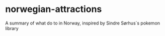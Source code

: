 # norwegian-attractions
A summary of what do to in Norway, inspired by Sindre Sørhus´s pokemon library
